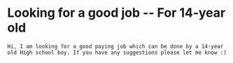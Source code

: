 # Looking for a good job -- For 14-year old

	Hi, I am looking for a good paying job which can be done by a 14-year old High school boy. If you have any suggestions please let me know :)
